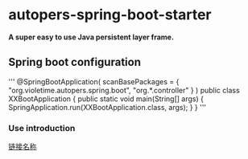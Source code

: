 # autopers-spring-boot-starter

**A super easy to use Java persistent layer frame.**

## Spring boot configuration
'''
@SpringBootApplication(
scanBasePackages = {
"org.violetime.autopers.spring.boot", "org.*.controller"
}
)
public class XXBootApplication {
public static void main(String[] args) {
SpringApplication.run(XXBootApplication.class, args);
}
}
'''
### Use introduction
[链接名称](https://document.violetime.com/en-US/autopers/Start.html)  